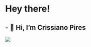 # Hey there!
## - 👋 Hi, I’m Crissiano Pires

<a href="https://github.com/crissipires/github-readme-stats">
  <img align="center" src="https://github-readme-stats.vercel.app/api?username=crissipires&show_icons=true&theme=radical&count_private=true&hide=prs&include_all_commits=true" />
</a>
<!-- <a href="https://github.com/crissipires/convoychat">
  <img align="center" src="https://github-readme-stats.vercel.app/api/top-langs/?username=crissipires&hide=shell,PowerShell&layout=compact&theme=radical&langs_count=10" />
</a>
-->


<!---
crissipires/crissipires is a ✨ special ✨ repository because its `README.md` (this file) appears on your GitHub profile.
You can click the Preview link to take a look at your changes.
--->
